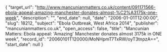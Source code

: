 {
  "target_url": "http://www.mancunianmatters.co.uk/content/091171566-ebola-appeal-amazing-manchester-donates-almost-%C2%A3175k-one-week", 
  "description": "", 
  "end_date": null, 
  "date": "2006-01-01T12:00:00", 
  "slug": 18212, 
  "subject": "Ebola Outbreak, West Africa 2014", 
  "publisher": "mancunianmatters.co.uk", 
  "open_access": false, 
  "title": "Mancunian Matters: Ebola appeal: 'Amazing' Manchester donates almost 3175k in ONE week", 
  "record_id": "20060101T120000/MoNHpmT7TxRW/oyT3tnpzA==", 
  "start_date": null
}


